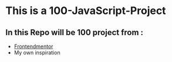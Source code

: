 # This is a 100-JavaScript-Project 
## In this Repo will be 100 project from :

- [Frontendmentor](https://www.frontendmentor.io/challenges)
- My own inspiration
